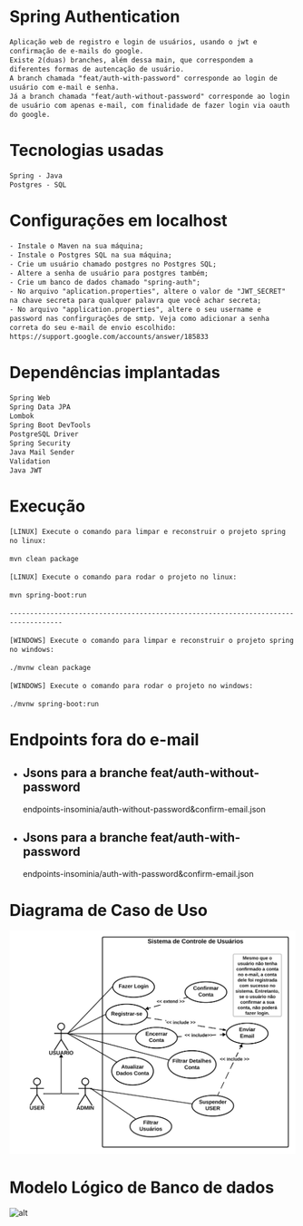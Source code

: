 # Spring Authentication

    Aplicação web de registro e login de usuários, usando o jwt e confirmação de e-mails do google.
    Existe 2(duas) branches, além dessa main, que correspondem a diferentes formas de autencação de usuário.
    A branch chamada "feat/auth-with-password" corresponde ao login de usuário com e-mail e senha.
    Já a branch chamada "feat/auth-without-password" corresponde ao login de usuário com apenas e-mail, com finalidade de fazer login via oauth do google.
    
# Tecnologias usadas

    Spring - Java
    Postgres - SQL

# Configurações em localhost

    - Instale o Maven na sua máquina;
    - Instale o Postgres SQL na sua máquina;
    - Crie um usuário chamado postgres no Postgres SQL;
    - Altere a senha de usuário para postgres também;
    - Crie um banco de dados chamado "spring-auth";
    - No arquivo "aplication.properties", altere o valor de "JWT_SECRET" na chave secreta para qualquer palavra que você achar secreta;
    - No arquivo "application.properties", altere o seu username e password nas confirgurações de smtp. Veja como adicionar a senha correta do seu e-mail de envio escolhido: https://support.google.com/accounts/answer/185833


# Dependências implantadas

    Spring Web
    Spring Data JPA
    Lombok
    Spring Boot DevTools
    PostgreSQL Driver
    Spring Security
    Java Mail Sender
    Validation
    Java JWT


# Execução

    [LINUX] Execute o comando para limpar e reconstruir o projeto spring no linux:

    mvn clean package
    
    [LINUX] Execute o comando para rodar o projeto no linux:

    mvn spring-boot:run

    -----------------------------------------------------------------------------------

    [WINDOWS] Execute o comando para limpar e reconstruir o projeto spring no windows:
    
    ./mvnw clean package
    
    [WINDOWS] Execute o comando para rodar o projeto no windows:

    ./mvnw spring-boot:run

# Endpoints fora do e-mail

- ## Jsons para a branche feat/auth-without-password

    endpoints-insominia/auth-without-password&confirm-email.json

- ## Jsons para a branche feat/auth-with-password

    endpoints-insominia/auth-with-password&confirm-email.json


# Diagrama de Caso de Uso

![alt](images/Diagrama%20de%20Caso%20de%20Uso.png)

# Modelo Lógico de Banco de dados

![alt](images/Diagrama%20Láogico%20de%20Banco%20de%20Dados.png)

